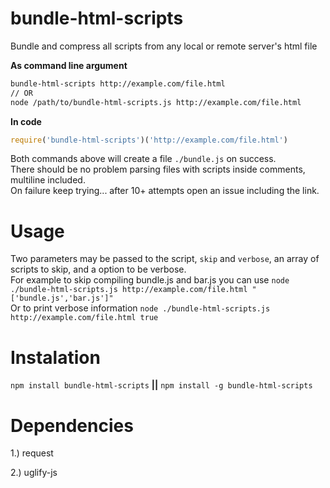 # bundle-html-scripts

Bundle and compress all scripts from any local or remote server's html file

**As command line argument**
```bash
bundle-html-scripts http://example.com/file.html
// OR
node /path/to/bundle-html-scripts.js http://example.com/file.html
```

**In code**
```javascript
require('bundle-html-scripts')('http://example.com/file.html')
```

Both commands above will create a file `./bundle.js` on success.   
There should be no problem parsing files with scripts inside comments, multiline included.   
On failure keep trying... after 10+ attempts open an issue including the link.

# Usage

Two parameters may be passed to the script, `skip` and `verbose`, an array of scripts to skip, and a option to be verbose.  
For example to skip compiling bundle.js and bar.js you can use ```node ./bundle-html-scripts.js http://example.com/file.html "['bundle.js','bar.js']"```  
Or to print verbose information `node ./bundle-html-scripts.js http://example.com/file.html true`

# Instalation

`npm install bundle-html-scripts` **||** `npm install -g bundle-html-scripts`

# Dependencies

1.) request

2.) uglify-js
